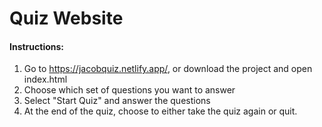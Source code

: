 # Quiz Website

#### Instructions:
1. Go to https://jacobquiz.netlify.app/, or download the project and open index.html
2. Choose which set of questions you want to answer
3. Select "Start Quiz" and answer the questions
4. At the end of the quiz, choose to either take the quiz again or quit.
